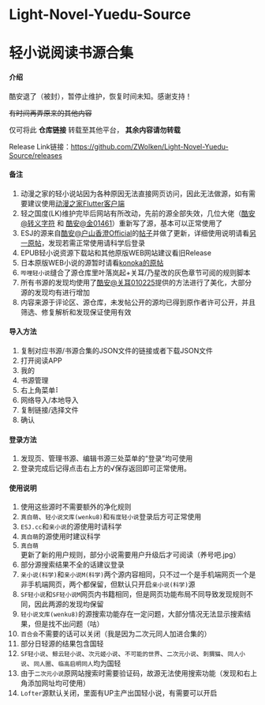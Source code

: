 # Light-Novel-Yuedu-Source
# 轻小说阅读书源合集

#### 介绍

酷安退了（被封），暂停止维护，恢复时间未知。感谢支持！

~~有时间再弄原来的其他内容~~

仅可将此 **仓库链接** 转载至其他平台，
 **其余内容请勿转载** 

Release Link链接：https://github.com/ZWolken/Light-Novel-Yuedu-Source/releases
#### 备注

1.  动漫之家的轻小说站因为各种原因无法直接网页访问，因此无法做源，如有需要建议使用[动漫之家Flutter客户端](https://github.com/xiaoyaocz/dmzj_flutter)
2.  轻之国度(LK)维护完毕后网站有所改动，先前的源全部失效，几位大佬（[酷安@转义字符](http://www.coolapk.com/u/2060038) 和 [酷安@金01461](http://www.coolapk.com/u/1208939)）重新写了源，基本可以正常使用了
3.  ESJ的源来自[酷安@户山香澄Official](http://www.coolapk.com/u/614507)的[帖子](https://www.coolapk.com/feed/33474742)并做了更新，详细使用说明请看[另一原帖](https://www.coolapk.com/feed/32715700)，发现若需正常使用请科学后登录
4.  EPUB轻小说资源下载站和其他原版WEB网站建议看旧Release
5.  日本原版WEB小说的源暂时请看[konoka的原帖](https://www.konoka.top/ja/1012/)
6.  `哔哩轻小说`缝合了源仓库里叶落岚起+关耳/乃星改的灰色章节可阅的规则脚本
7.  所有书源的发现均使用了[酷安@关耳010225](http://www.coolapk.com/u/2379204)提供的方法进行了美化，大部分源的发现均有进行增加
8.  内容来源于评论区、源仓库，未发帖公开的源均已得到原作者许可公开，并且筛选、修复解析和发现保证使用有效


#### 导入方法

1.  复制对应书源/书源合集的JSON文件的链接或者下载JSON文件
2.  打开阅读APP
3.  我的
4.  书源管理
5.  右上角菜单⠇
6.  网络导入/本地导入
7.  复制链接/选择文件
8.  确认

#### 登录方法

1.  发现页、管理书源、编辑书源三处菜单的“登录”均可使用
2.  登录完成后记得点击右上方的√保存返回即可正常使用。

#### 使用说明

1.  使用这些源时不需要额外的净化规则
2.  `真白萌`、`轻小说文库(wenku8)`和`有度轻小说`登录后方可正常使用
3.  `ESJ.cc`和`亲小说`的源使用时请科学
4.  `真白萌`的源使用时建议科学
5.  `真白萌`更新了新的用户规则，部分小说需要用户升级后才可阅读（养号吧.jpg）
6.  部分源搜索结果不全的话建议登录
7.  `亲小说(科学)`和`亲小说M(科学)`两个源内容相同，只不过一个是手机端网页一个是非手机端网页，两个都保留，但默认只开启`亲小说(科学)`源
8.  `SF轻小说`和`SF轻小说M`网页内书籍相同，但是网页功能布局不同导致发现规则不同，因此两源的发现均保留
9.  `轻小说文库(wenku8)`的源搜索功能存在一定问题，大部分情况无法显示搜索结果，但是找不出问题（咕）
10.  `百合会`不需要的话可以关闭（我是因为二次元同人加进合集的）
11.  部分日轻源的结果包含国轻
12.  `SF轻小说`、`鲸云轻小说`、`次元姬小说`、`不可能的世界`、`二次元小说`、`刺猬猫`、`同人小说`、`同人圈`、`临高启明同人`均为国轻
13.  由于`二次元小说`原网站搜索时需要验证码，故源无法使用搜索功能（发现和右上角添加网址均可使用）
14.  `Lofter`源默认关闭，里面有UP主产出国轻小说，有需要可以开启
